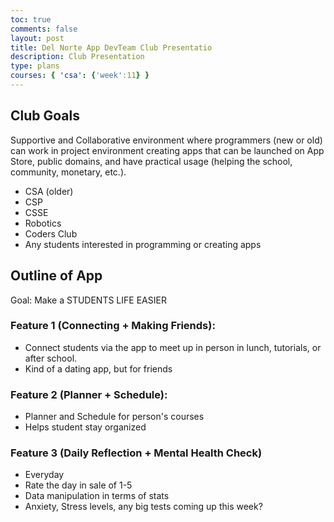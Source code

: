 ```yaml
---
toc: true
comments: false
layout: post
title: Del Norte App DevTeam Club Presentatio
description: Club Presentation
type: plans
courses: { 'csa': {'week':11} }
---
```


## Club Goals

Supportive and Collaborative environment where programmers (new or old) can work in project environment creating apps that can be launched on App Store, public domains, and  have practical usage (helping the school, community, monetary, etc.).

- CSA (older)
- CSP
- CSSE
- Robotics
- Coders Club
- Any students interested in programming or creating apps

## Outline of App

Goal: Make a STUDENTS LIFE EASIER

### Feature 1 (Connecting + Making Friends):
- Connect students via the app to meet up in person in lunch, tutorials, or after school.
- Kind of a dating app, but for friends

### Feature 2 (Planner + Schedule):
- Planner and Schedule for person's courses
- Helps student stay organized

### Feature 3 (Daily Reflection + Mental Health Check)
- Everyday
- Rate the day in sale of 1-5
- Data manipulation in terms of stats 
- Anxiety, Stress levels, any big tests coming up this week?
